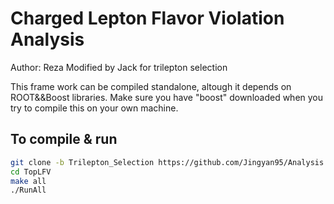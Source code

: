 # Charged Lepton Flavor Violation Analysis  

Author: Reza
Modified by Jack for trilepton selection

This frame work can be compiled standalone, altough it depends on ROOT&&Boost libraries. Make sure you have "boost" downloaded when you try to compile this on your own machine. 

## To compile & run 

```sh
git clone -b Trilepton_Selection https://github.com/Jingyan95/Analysis.git TopLFV
cd TopLFV
make all
./RunAll
```


